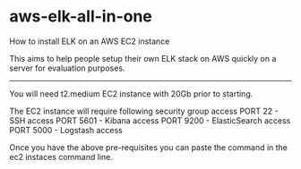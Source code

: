 # aws-elk-all-in-one
How to install ELK on an AWS EC2 instance

This aims to help people setup their own ELK stack on AWS quickly on a server for evaluation purposes.

------------------------------------------------------------------------------------------

You will need t2.medium EC2 instance with 20Gb prior to starting.

The EC2 instance will require following security group access
PORT 22     - SSH access
PORT 5601   - Kibana access
PORT 9200   - ElasticSearch access
PORT 5000   - Logstash access

Once you have the above pre-requisites you can paste the command in the ec2 instaces command line.
